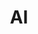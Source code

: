 ---
title: AI
description: 记录一些AI相关的内容，包括但不限于模型研究，数据挖掘与处理等
image: cover.jpg

style:
    background: "#5BBCFF"
    color: "#fff"
---
